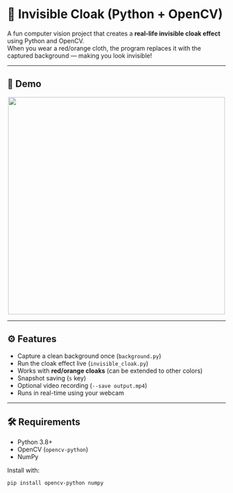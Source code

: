 # 🧥 Invisible Cloak (Python + OpenCV)

A fun computer vision project that creates a **real-life invisible cloak effect** using Python and OpenCV.  
When you wear a red/orange cloth, the program replaces it with the captured background — making you look invisible!

---

## 🎥 Demo
<p align="center">
  <img src="demo.gif" width="500"/>
</p>

---

## ⚙️ Features
- Capture a clean background once (`background.py`)
- Run the cloak effect live (`invisible_cloak.py`)
- Works with **red/orange cloaks** (can be extended to other colors)
- Snapshot saving (`s` key)
- Optional video recording (`--save output.mp4`)
- Runs in real-time using your webcam

---

## 🛠️ Requirements
- Python 3.8+
- OpenCV (`opencv-python`)
- NumPy

Install with:
```bash
pip install opencv-python numpy

